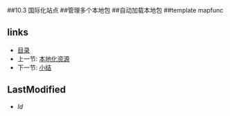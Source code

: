 ##10.3 国际化站点
##管理多个本地包
##自动加载本地包
##template mapfunc
## links
  * [目录](<preface.md>)
  * 上一节: [本地化资源](<10.2.md>)
  * 下一节: [小结](<10.4.md>)

## LastModified
  * $Id$